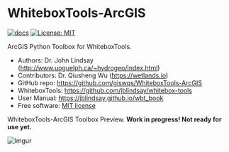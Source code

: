 # WhiteboxTools-ArcGIS

[![docs](https://img.shields.io/badge/docs-passing-brightgreen.svg)](https://jblindsay.github.io/wbt_book)
[![License: MIT](https://img.shields.io/badge/License-MIT-yellow.svg)](https://opensource.org/licenses/MIT)

ArcGIS Python Toolbox for WhiteboxTools.

* Authors: Dr. John Lindsay (<http://www.uoguelph.ca/~hydrogeo/index.html>)
* Contributors: Dr. Qiusheng Wu (<https://wetlands.io>)
* GitHub repo: <https://github.com/giswqs/WhiteboxTools-ArcGIS>
* WhiteboxTools: <https://github.com/jblindsay/whitebox-tools>
* User Manual: <https://jblindsay.github.io/wbt_book>
* Free software: [MIT license](https://opensource.org/licenses/MIT)



WhiteboxTools-ArcGIS Toolbox Preview. **Work in progress! Not ready for use yet.**

![Imgur](https://i.imgur.com/wIs8YRT.png)
